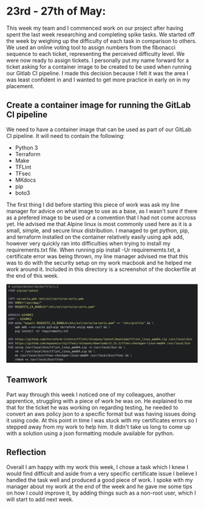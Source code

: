 # 23rd - 27th of May:

This week my team and I commenced work on our project after having spent the last week researching and completing spike tasks. We started off the week by weighing up the difficulty of each task in comparison to others. We used an online voting tool to assign numbers from the fibonacci sequence to each ticket, representing the perceived difficulty level. We were now ready to assign tickets. I personally put my name forward for a ticket asking for a container image to be created to be used when running our Gitlab CI pipeline. I made this decision because I felt it was the area I was least confident in and I wanted to get more practice in early on in my placement.

## Create a container image for running the GitLab CI pipeline

We need to have a container image that can be used as part of our GitLab CI pipeline. It will need to contain the following:
- Python 3
- Terraform
- Make
- TFLint
- TFsec
- MKdocs
- pip
- boto3

The first thing I did before starting this piece of work was ask my line manager for advice on what image to use as a base, as I wasn't sure if there as a prefered image to be used or a convention that I had not come accross yet. He advised me that Alpine linux is most commonly used here as it is a small, simple, and secure linux distribution. I managed to get python, pip, and terraform installed on the container relatively easily using apk add, however very quickly ran into difficulties when trying to install my requirements.txt file. When running pip install -Ur requirememts.txt, a certificate error was being thrown, my line manager advised me that this was to do with the security setup on my work macbook and he helped me work around it. Included in this directory is a screenshot of the dockerfile at the end of this week.

![Dockerfile](https://github.com/OliverCutting/My-Diary/blob/main/3rdweek-placement/dockerfile.png?raw=true)

## Teamwork

Part way through this week I noticed one of my colleagues, another apprentice, struggling with a piece of work he was on. He explained to me that for the ticket he was working on regarding testing, he needed to convert an aws policy json to a specific format but was having issues doing it using code. At this point in time I was stuck with my certificates errors so I stepped away from my work to help him. It didn't take us long to come up with a solution using a json formatting module available for python.

## Reflection

Overall I am happy with my work this week, I chose a task which I knew I would find difficult and aside from a very specific certificate issue I believe I handled the task well and produced a good piece of work. I spoke with my manager about my work at the end of the week and he gave me some tips on how I could improve it, by adding things such as a non-root user, which I will start to add next week.
